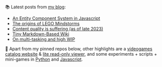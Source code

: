 
📚 Latest posts from <a href="https://blog.kartones.net/">my blog</a>:

<!--START_SECTION:blogposts-->
* [An Entity Component System in Javascript](https:&#x2F;&#x2F;blog.kartones.net&#x2F;post&#x2F;ecs-in-javascript&#x2F;)
* [The origins of LEGO Mindstorms](https:&#x2F;&#x2F;blog.kartones.net&#x2F;post&#x2F;origins-of-lego-mindstorms&#x2F;)
* [Content quality is suffering (as of late 2023)](https:&#x2F;&#x2F;blog.kartones.net&#x2F;post&#x2F;content-quality-is-suffering-2023&#x2F;)
* [Tiny Markdown-Based Wiki](https:&#x2F;&#x2F;blog.kartones.net&#x2F;post&#x2F;tiny-markdown-wiki&#x2F;)
* [On multi-tasking and high WIP](https:&#x2F;&#x2F;blog.kartones.net&#x2F;post&#x2F;multitasking-and-high-wip&#x2F;)
<!--END_SECTION:blogposts-->


📌 Apart from my pinned repos below, other highlights are a [videogames catalog website](https://github.com/Kartones/finished-games#finished-games) & [lite read-only viewer](https://github.com/Kartones/fg-viewer#finished-games-viewer), and some experiments + scripts + mini-games in [Python](https://github.com/Kartones/python#python-assorted-code) and [Javascript](https://github.com/Kartones/JSAssorted#javascript-assorted-code).

